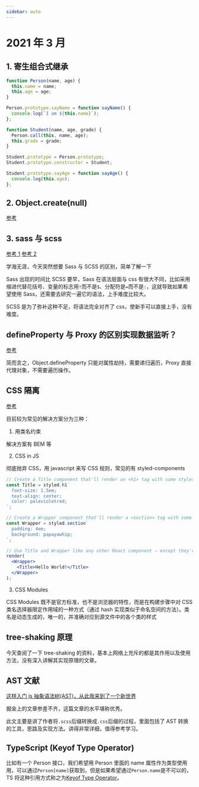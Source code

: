 ```yaml
---
sidebar: auto
---
```


# 2021 年 3 月

## 1. 寄生组合式继承

```javascript
function Person(name, age) {
  this.name = name;
  this.age = age;
}

Person.prototype.sayName = function sayName() {
  console.log(`I am ${this.name}`);
};

function Student(name, age, grade) {
  Person.call(this, name, age);
  this.grade = grade;
}

Student.prototype = Person.prototype;
Student.prototype.constructor = Student;

Student.prototype.sayAge = function sayAge() {
  console.log(this.age);
};
```

## 2. Object.create(null)

[参考](https://juejin.cn/post/6844903589815517192)

## 3. sass 与 scss

[参考 1](https://segmentfault.com/a/1190000005646206)
[参考 2](https://www.html.cn/qa/css3/15686.html)

学海无涯，今天突然想要 Sass 与 SCSS 的区别，简单了解一下

Sass 出现的时间比 SCSS 要早，Sass 在语法层面与 css 有很大不同，比如采用缩进代替花括号、变量的标志用`!`而不是`$`、分配符是`=`而不是`:`，这就导致如果希望使用 Sass，还需要去研究一遍它的语法，上手难度比较大。

SCSS 是为了弥补这种不足，将语法完全对齐了 css，使新手可以直接上手，没有难度。

## defineProperty 与 Proxy 的区别实现数据监听？

[参考](https://www.infoq.cn/article/sPCMAcrdAZQfmLbGJeGr)

简而言之，Object.defineProperty 只能对属性劫持，需要递归遍历，Proxy 直接代理对象，不需要遍历操作。

## CSS 隔离

[参考](https://www.cnblogs.com/xiaohuochai/p/8537959.html)

目前较为常见的解决方案分为三种：

1. 用类名约束

解决方案有 BEM 等

2. CSS in JS

彻底抛弃 CSS，用 javascript 来写 CSS 规则，常见的有 styled-components

```jsx
// Create a Title component that'll render an <h1> tag with some styles
const Title = styled.h1`
  font-size: 1.5em;
  text-align: center;
  color: palevioletred;
`;

// Create a Wrapper component that'll render a <section> tag with some styles
const Wrapper = styled.section`
  padding: 4em;
  background: papayawhip;
`;

// Use Title and Wrapper like any other React component – except they're styled!
render(
  <Wrapper>
    <Title>Hello World!</Title>
  </Wrapper>
);
```

3. CSS Modules

CSS Modules 既不是官方标准，也不是浏览器的特性，而是在构建步骤中对 CSS 类名选择器限定作用域的一种方式（通过 hash 实现类似于命名空间的方法）。类名是动态生成的，唯一的，并准确对应到源文件中的各个类的样式

## tree-shaking 原理

今天查阅了一下 tree-shaking 的资料，基本上网络上充斥的都是其作用以及使用方法，没有深入讲解其实现原理的文章。

## AST 文献

[这样入门 js 抽象语法树(AST)，从此我来到了一个新世界](https://juejin.cn/post/6942016231214055454?utm_source=gold_browser_extension)

掘金上的文章参差不齐，这篇文章的水平堪称优秀。

此文主要是讲了作者将`.scss`后缀转换成`.css`后缀的过程，里面包括了 AST 转换的工具，思路及实现方法。讲得非常详细，值得参考学习。

## TypeScript (Keyof Type Operator)

比如有一个 Person 接口，我们希望用 Person 里面的 name 属性作为类型使用用，可以通过`Person[name]`获取到，但是如果希望通过`Person.name`是不可以的，TS 将这种引用方式称之为[Keyof Type Operator](https://www.typescriptlang.org/docs/handbook/2/keyof-types.html#the-keyof-type-operator)。
